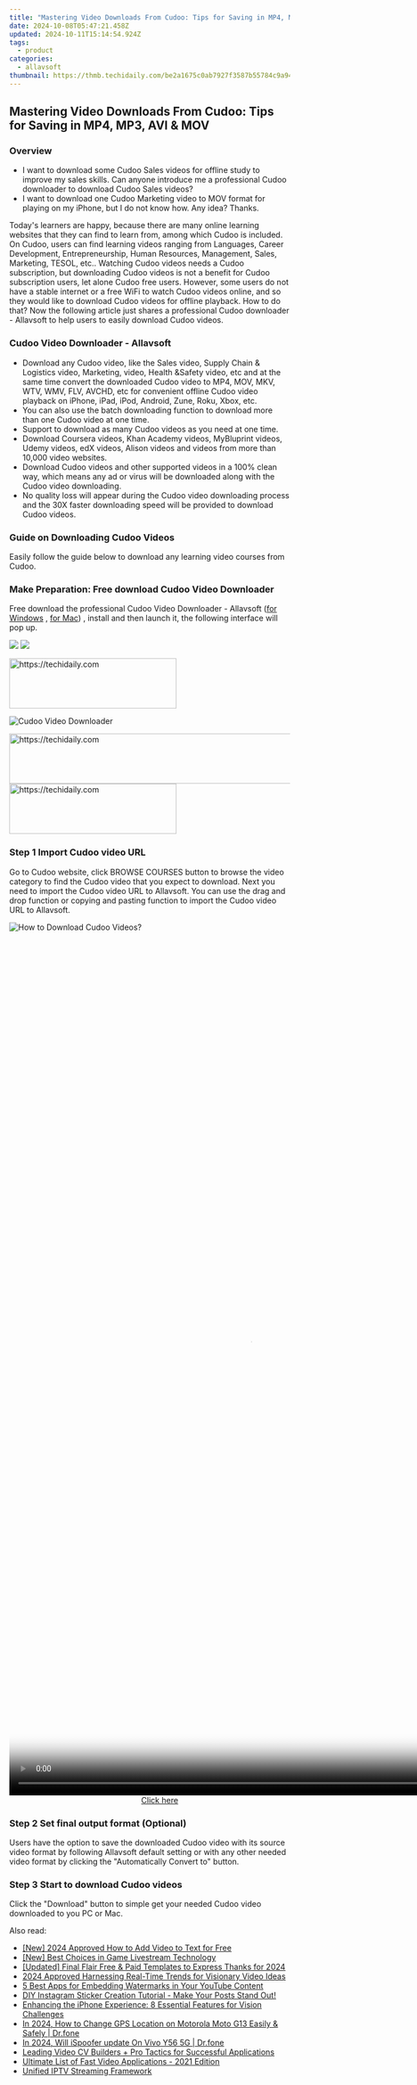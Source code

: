 ```yaml
---
title: "Mastering Video Downloads From Cudoo: Tips for Saving in MP4, MP3, AVI & MOV"
date: 2024-10-08T05:47:21.458Z
updated: 2024-10-11T15:14:54.924Z
tags:
  - product
categories:
  - allavsoft
thumbnail: https://thmb.techidaily.com/be2a1675c0ab7927f3587b55784c9a94cb04734a3680a7b81ad5a795bcf8c9ff.jpg
---
```


## Mastering Video Downloads From Cudoo: Tips for Saving in MP4, MP3, AVI & MOV

### Overview

* I want to download some Cudoo Sales videos for offline study to improve my sales skills. Can anyone introduce me a professional Cudoo downloader to download Cudoo Sales videos?
* I want to download one Cudoo Marketing video to MOV format for playing on my iPhone, but I do not know how. Any idea? Thanks.

Today's learners are happy, because there are many online learning websites that they can find to learn from, among which Cudoo is included. On Cudoo, users can find learning videos ranging from Languages, Career Development, Entrepreneurship, Human Resources, Management, Sales, Marketing, TESOL, etc.. Watching Cudoo videos needs a Cudoo subscription, but downloading Cudoo videos is not a benefit for Cudoo subscription users, let alone Cudoo free users. However, some users do not have a stable internet or a free WiFi to watch Cudoo videos online, and so they would like to download Cudoo videos for offline playback. How to do that? Now the following article just shares a professional Cudoo downloader - Allavsoft to help users to easily download Cudoo videos.

### Cudoo Video Downloader - Allavsoft

* Download any Cudoo video, like the Sales video, Supply Chain & Logistics video, Marketing, video, Health &Safety video, etc and at the same time convert the downloaded Cudoo video to MP4, MOV, MKV, WTV, WMV, FLV, AVCHD, etc for convenient offline Cudoo video playback on iPhone, iPad, iPod, Android, Zune, Roku, Xbox, etc.
* You can also use the batch downloading function to download more than one Cudoo video at one time.
* Support to download as many Cudoo videos as you need at one time.
* Download Coursera videos, Khan Academy videos, MyBluprint videos, Udemy videos, edX videos, Alison videos and videos from more than 10,000 video websites.
* Download Cudoo videos and other supported videos in a 100% clean way, which means any ad or virus will be downloaded along with the Cudoo video downloading.
* No quality loss will appear during the Cudoo video downloading process and the 30X faster downloading speed will be provided to download Cudoo videos.

### Guide on Downloading Cudoo Videos

Easily follow the guide below to download any learning video courses from Cudoo.

### Make Preparation: Free download Cudoo Video Downloader

Free download the professional Cudoo Video Downloader - Allavsoft ([for Windows](https://tools.techidaily.com/allavsoft/products/) , [for Mac](https://tools.techidaily.com/allavsoft/products/)) , install and then launch it, the following interface will pop up.

[![](https://www.allavsoft.com/how-to/../images/how-to/free-download-win.jpg)](https://tools.techidaily.com/allavsoft/products/) [![](https://www.allavsoft.com/how-to/../images/how-to/free-download-mac.jpg)](https://tools.techidaily.com/allavsoft/products/)

<!-- affiliate ads begin -->
<a href="https://aligracehair.sjv.io/c/5597632/1880927/19272" target="_top" id="1880927">
  <img src="//a.impactradius-go.com/display-ad/19272-1880927" border="0" alt="https://techidaily.com" width="300" height="90"/>
</a>
<img height="0" width="0" src="https://aligracehair.sjv.io/i/5597632/1880927/19272" style="position:absolute;visibility:hidden;" border="0" />
<!-- affiliate ads end -->

![Cudoo Video Downloader](https://www.allavsoft.com/how-to/../images/allavsoft/screen-shot-600.jpg)

<!-- affiliate ads begin -->
<a href="https://appsumo.8odi.net/c/5597632/2111981/7443" target="_top" id="2111981">
  <img src="//a.impactradius-go.com/display-ad/7443-2111981" border="0" alt="https://techidaily.com" width="728" height="90"/>
</a>
<img height="0" width="0" src="https://appsumo.8odi.net/i/5597632/2111981/7443" style="position:absolute;visibility:hidden;" border="0" />
<!-- affiliate ads end -->

<!-- affiliate ads begin -->
<a href="https://aligracehair.sjv.io/c/5597632/2016165/19272" target="_top" id="2016165">
  <img src="//a.impactradius-go.com/display-ad/19272-2016165" border="0" alt="https://techidaily.com" width="300" height="90"/>
</a>
<img height="0" width="0" src="https://aligracehair.sjv.io/i/5597632/2016165/19272" style="position:absolute;visibility:hidden;" border="0" />
<!-- affiliate ads end -->

### Step 1 Import Cudoo video URL

Go to Cudoo website, click BROWSE COURSES button to browse the video category to find the Cudoo video that you expect to download. Next you need to import the Cudoo video URL to Allavsoft. You can use the drag and drop function or copying and pasting function to import the Cudoo video URL to Allavsoft.

![How to Download Cudoo Videos?](https://www.allavsoft.com/how-to/../images/how-to/download-rtmp-video/download-rtmp-video.jpg)

<!-- affiliate ads begin -->
<span id="1424529">
					<video width="864" height="1536" style="cursor:pointer"
           poster="//a.impactradius-go.com/display-clicktoplayimage/1424529.png"
           onclick="if(!this.playClicked){this.play();this.setAttribute('controls',true);this.playClicked=true;}">
	   <source src="//a.impactradius-go.com/display-ad/16446-1424529">
	   <img src="//a.impactradius-go.com/display-clicktoplayimage/1424529.png" style="border: none; height: 100%; width: 100%; object-fit: contain">
	</video>
	<div style="width:540px;text-align:center"><a href="javascript:window.open(decodeURIComponent('https%3A%2F%2Flaganoo.pxf.io%2Fc%2F5597632%2F1424529%2F16446'), '_blank');void(0);">Click here</a></div>
</span>
<img height="0" width="0" src="https://imp.pxf.io/i/5597632/1424529/16446" style="position:absolute;visibility:hidden;" border="0" />
<!-- affiliate ads end -->

### Step 2 Set final output format (Optional)

Users have the option to save the downloaded Cudoo video with its source video format by following Allavsoft default setting or with any other needed video format by clicking the "Automatically Convert to" button.

### Step 3 Start to download Cudoo videos

Click the "Download" button to simple get your needed Cudoo video downloaded to you PC or Mac.

<ins class="adsbygoogle"
     style="display:block"
     data-ad-format="autorelaxed"
     data-ad-client="ca-pub-7571918770474297"
     data-ad-slot="1223367746"></ins>

<ins class="adsbygoogle"
     style="display:block"
     data-ad-client="ca-pub-7571918770474297"
     data-ad-slot="8358498916"
     data-ad-format="auto"
     data-full-width-responsive="true"></ins>

<span class="atpl-alsoreadstyle">Also read:</span>
<div><ul>
<li><a href="https://eaxpv-info.techidaily.com/new-2024-approved-how-to-add-video-to-text-for-free/"><u>[New] 2024 Approved How to Add Video to Text for Free</u></a></li>
<li><a href="https://extra-hints.techidaily.com/new-best-choices-in-game-livestream-technology/"><u>[New] Best Choices in Game Livestream Technology</u></a></li>
<li><a href="https://article-tips.techidaily.com/updated-final-flair-free-and-paid-templates-to-express-thanks-for-2024/"><u>[Updated] Final Flair Free & Paid Templates to Express Thanks for 2024</u></a></li>
<li><a href="https://youtube-zero.techidaily.com/approved-harnessing-real-time-trends-for-visionary-video-ideas/"><u>2024 Approved Harnessing Real-Time Trends for Visionary Video Ideas</u></a></li>
<li><a href="https://win-unique.techidaily.com/5-best-apps-for-embedding-watermarks-in-your-youtube-content/"><u>5 Best Apps for Embedding Watermarks in Your YouTube Content</u></a></li>
<li><a href="https://win-unique.techidaily.com/diy-instagram-sticker-creation-tutorial-make-your-posts-stand-out/"><u>DIY Instagram Sticker Creation Tutorial - Make Your Posts Stand Out!</u></a></li>
<li><a href="https://fox-that.techidaily.com/enhancing-the-iphone-experience-8-essential-features-for-vision-challenges/"><u>Enhancing the iPhone Experience: 8 Essential Features for Vision Challenges</u></a></li>
<li><a href="https://location-social.techidaily.com/in-2024-how-to-change-gps-location-on-motorola-moto-g13-easily-and-safely-drfone-by-drfone-virtual-android/"><u>In 2024, How to Change GPS Location on Motorola Moto G13 Easily & Safely | Dr.fone</u></a></li>
<li><a href="https://phone-solutions.techidaily.com/in-2024-will-ispoofer-update-on-vivo-y56-5g-drfone-by-drfone-virtual-android/"><u>In 2024, Will iSpoofer update On Vivo Y56 5G | Dr.fone</u></a></li>
<li><a href="https://win-unique.techidaily.com/leading-video-cv-builders-plus-pro-tactics-for-successful-applications/"><u>Leading Video CV Builders + Pro Tactics for Successful Applications</u></a></li>
<li><a href="https://win-unique.techidaily.com/ultimate-list-of-fast-video-applications-2021-edition/"><u>Ultimate List of Fast Video Applications - 2021 Edition</u></a></li>
<li><a href="https://remote-screen-capture.techidaily.com/unified-iptv-streaming-framework/"><u>Unified IPTV Streaming Framework</u></a></li>
</ul></div>

